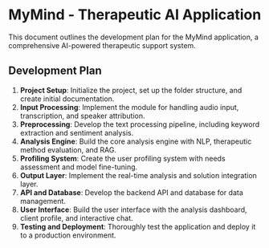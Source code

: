 # MyMind - Therapeutic AI Application

This document outlines the development plan for the MyMind application, a comprehensive AI-powered therapeutic support system.

## Development Plan

1.  **Project Setup**: Initialize the project, set up the folder structure, and create initial documentation.
2.  **Input Processing**: Implement the module for handling audio input, transcription, and speaker attribution.
3.  **Preprocessing**: Develop the text processing pipeline, including keyword extraction and sentiment analysis.
4.  **Analysis Engine**: Build the core analysis engine with NLP, therapeutic method evaluation, and RAG.
5.  **Profiling System**: Create the user profiling system with needs assessment and model fine-tuning.
6.  **Output Layer**: Implement the real-time analysis and solution integration layer.
7.  **API and Database**: Develop the backend API and database for data management.
8.  **User Interface**: Build the user interface with the analysis dashboard, client profile, and interactive chat.
9.  **Testing and Deployment**: Thoroughly test the application and deploy it to a production environment.
